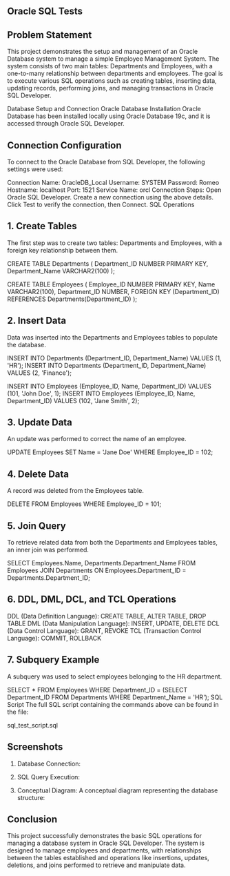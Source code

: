 ## Oracle SQL Tests

## Problem Statement

This project demonstrates the setup and management of an Oracle Database system to manage a simple Employee Management System. The system consists of two main tables: Departments and Employees, with a one-to-many relationship between departments and employees. The goal is to execute various SQL operations such as creating tables, inserting data, updating records, performing joins, and managing transactions in Oracle SQL Developer.

Database Setup and Connection
Oracle Database Installation
Oracle Database has been installed locally using Oracle Database 19c, and it is accessed through Oracle SQL Developer.

## Connection Configuration

To connect to the Oracle Database from SQL Developer, the following settings were used:

Connection Name: OracleDB_Local
Username: SYSTEM
Password: Romeo
Hostname: localhost
Port: 1521
Service Name: orcl
Connection Steps:
Open Oracle SQL Developer.
Create a new connection using the above details.
Click Test to verify the connection, then Connect.
SQL Operations
## 1. Create Tables

The first step was to create two tables: Departments and Employees, with a foreign key relationship between them.


CREATE TABLE Departments (
    Department_ID NUMBER PRIMARY KEY,
    Department_Name VARCHAR2(100)
);

CREATE TABLE Employees (
    Employee_ID NUMBER PRIMARY KEY,
    Name VARCHAR2(100),
    Department_ID NUMBER,
    FOREIGN KEY (Department_ID) REFERENCES Departments(Department_ID)
);
## 2. Insert Data

Data was inserted into the Departments and Employees tables to populate the database.

INSERT INTO Departments (Department_ID, Department_Name) VALUES (1, 'HR');
INSERT INTO Departments (Department_ID, Department_Name) VALUES (2, 'Finance');

INSERT INTO Employees (Employee_ID, Name, Department_ID) VALUES (101, 'John Doe', 1);
INSERT INTO Employees (Employee_ID, Name, Department_ID) VALUES (102, 'Jane Smith', 2);

## 3. Update Data

An update was performed to correct the name of an employee.

UPDATE Employees SET Name = 'Jane Doe' WHERE Employee_ID = 102;
## 4. Delete Data

A record was deleted from the Employees table.

DELETE FROM Employees WHERE Employee_ID = 101;

## 5. Join Query

To retrieve related data from both the Departments and Employees tables, an inner join was performed.

SELECT Employees.Name, Departments.Department_Name
FROM Employees
JOIN Departments ON Employees.Department_ID = Departments.Department_ID;

## 6. DDL, DML, DCL, and TCL Operations

DDL (Data Definition Language): CREATE TABLE, ALTER TABLE, DROP TABLE
DML (Data Manipulation Language): INSERT, UPDATE, DELETE
DCL (Data Control Language): GRANT, REVOKE
TCL (Transaction Control Language): COMMIT, ROLLBACK

## 7. Subquery Example
A subquery was used to select employees belonging to the HR department.


SELECT * FROM Employees WHERE Department_ID = 
(SELECT Department_ID FROM Departments WHERE Department_Name = 'HR');
SQL Script
The full SQL script containing the commands above can be found in the file:

sql_test_script.sql
## Screenshots

1. Database Connection:

2. SQL Query Execution:

3. Conceptual Diagram:
A conceptual diagram representing the database structure:


## Conclusion

This project successfully demonstrates the basic SQL operations for managing a database system in Oracle SQL Developer. The system is designed to manage employees and departments, with relationships between the tables established and operations like insertions, updates, deletions, and joins performed to retrieve and manipulate data.
